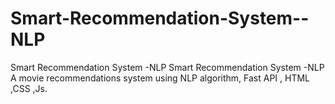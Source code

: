 # Smart-Recommendation-System--NLP
 Smart Recommendation System -NLP Smart Recommendation System -NLP A movie recommendations system using NLP algorithm, Fast API , HTML ,CSS ,Js.
